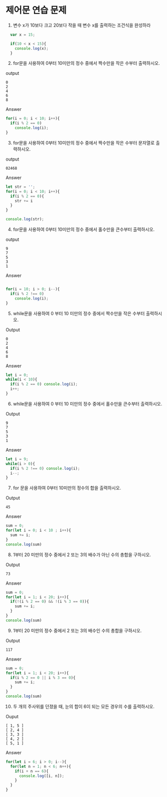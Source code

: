 # 제어문 연습 문제

1. 변수 x가 10보다 크고 20보다 작을 때 변수 x를 출력하는 조건식을 완성하라 


```javascript
  var x = 15;

  if(10 < x < 15){
    console.log(x);
  }
```


2. for문을 사용하여 0부터 10미만의 정수 중에서 짝수만을 작은 수부터 출력하시오.


output


```
0
2
4
6
8
```


Answer


```javascript
for(i = 0; i < 10; i++){
  if(i % 2 == 0) 
    console.log(i);
}
```


3. for문을 사용하여 0부터 10미만의 정수 중에서 짝수만을 작은 수부터 문자열로 출력하시오.


output


```
02468
```


Answer


```javascript
let str = '';
for(i = 0; i < 10; i++){
  if(i % 2 == 0){
    str += i
  }
}

console.log(str);
```


4. for문을 사용하여 0부터 10미만의 정수 중에서 홀수만을 큰수부터 출력하시오.


output


```
9
7
5
3
1
```


Answer


```javascript

for(i = 10; i > 0; i--){
  if(i % 2 !== 0) 
    console.log(i);
}
```


5. while문을 사용하여 0 부터 10 미만의 정수 중에서 짝수만을 작은 수부터 출력하시오.


Output


```
0
2
4
6
8
```


Answer


```javascript
let i = 0;
while(i < 10){
  if(i % 2 == 0) console.log(i);
  i++;
}
```


6. while문을 사용하여 0 부터 10 미만의 정수 중에서 홀수만을 큰수부터 출력하시오.
   

Output


```
9
7
5
3
1
```

Answer


```javascript
let i = 9;
while(i > 0){
  if(i % 2 !== 0) console.log(i);
  i--;
}
```


7. for 문을 사용하여 0부터 10미만의 정수의 합을 출력하시오.


Output


```
45
```


Answer


```javascript
sum = 0;
for(let i = 0; i < 10 ; i++){
  sum += i;
}
console.log(sum)
```


8. 1부터 20 미만의 정수 중에서 2 또는 3의 배수가 아닌 수의 총합을 구하시오.


Output


```
73
```


Answer


```javascript
sum = 0;
for(let i = 1; i < 20; i++){
  if(!(i % 2 == 0) && !(i % 3 == 0)){
    sum += i;
  }
}
console.log(sum)
```


9. 1부터 20 미만의 정수 중에서 2 또는 3의 배수인 수의 총합을 구하시오.
    

Output


```
117
```


Answer


```javascript
sum = 0;
for(let i = 1; i < 20; i++){
  if(i % 2 == 0 || i % 3 == 0){
    sum += i;
  }
}
console.log(sum)
```


10. 두 개의 주사위를 던졌을 때, 눈의 합이 6이 되는 모든 경우의 수를 출력하시오.


Ouput


```
[ 1, 5 ]
[ 2, 4 ]
[ 3, 3 ]
[ 4, 2 ]
[ 5, 1 ]
```


Answer


```javascript
for(let i = 6; i > 0; i--){
  for(let n = 1; n < 6; n++){
    if(i + n == 6){
      console.log([i, n]);
    }
  }
}
```